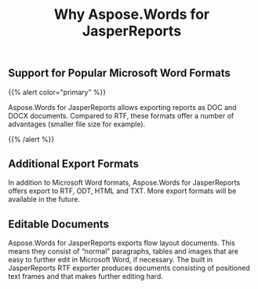 ﻿---
title: Why Aspose.Words for JasperReports
articleTitle: Why Aspose.Words for JasperReports
linktitle: Why Aspose.Words for JasperReports
description: "Aspose.Words for JasperReports allows exporting reports as DOC and DOCX documents."
type: docs
weight: 30
url: /jasperreports/why-aspose-words-for-jasperreports/
---

## Support for Popular Microsoft Word Formats

{{% alert color="primary" %}} 

Aspose.Words for JasperReports allows exporting reports as DOC and DOCX documents. Compared to RTF, these formats offer a number of advantages (smaller file size for example). 

{{% /alert %}} 

## Additional Export Formats

In addition to Microsoft Word formats, Aspose.Words for JasperReports offers export to RTF, ODT, HTML and TXT. More export formats will be available in the future. 

## Editable Documents

Aspose.Words for JasperReports exports flow layout documents. This means they consist of “normal” paragraphs, tables and images that are easy to further edit in Microsoft Word, if necessary. The built in JasperReports RTF exporter produces documents consisting of positioned text frames and that makes further editing hard. 
